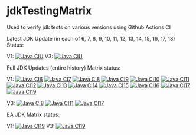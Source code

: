 # jdkTestingMatrix

Used to verify jdk tests on various versions using Github Actions CI

Latest JDK Update (in each of 6, 7, 8, 9, 10, 11, 12, 13, 14, 15, 16, 17, 18) Status:

V1:
[![Java CIU](https://github.com/giltene/jdkTestingMatrix/workflows/Latest_JDK_Updates/badge.svg)](https://github.com/giltene/jdkTestingMatrix/actions)
V3:
[![Java CIU](https://github.com/giltene/jdkTestingMatrix/workflows/Latest_JDK_UpdatesV3/badge.svg)](https://github.com/giltene/jdkTestingMatrix/actions)

Full JDK Updates (entire history) Matrix status:

V1:
[![Java CI6](https://github.com/giltene/jdkTestingMatrix/workflows/Java6/badge.svg)](https://github.com/giltene/jdkTestingMatrix/actions)
[![Java CI7](https://github.com/giltene/jdkTestingMatrix/workflows/Java7/badge.svg)](https://github.com/giltene/jdkTestingMatrix/actions)
[![Java CI8](https://github.com/giltene/jdkTestingMatrix/workflows/Java8/badge.svg)](https://github.com/giltene/jdkTestingMatrix/actions)
[![Java CI9](https://github.com/giltene/jdkTestingMatrix/workflows/Java9/badge.svg)](https://github.com/giltene/jdkTestingMatrix/actions)
[![Java CI10](https://github.com/giltene/jdkTestingMatrix/workflows/Java10/badge.svg)](https://github.com/giltene/jdkTestingMatrix/actions)
[![Java CI11](https://github.com/giltene/jdkTestingMatrix/workflows/Java11/badge.svg)](https://github.com/giltene/jdkTestingMatrix/actions)
[![Java CI12](https://github.com/giltene/jdkTestingMatrix/workflows/Java12/badge.svg)](https://github.com/giltene/jdkTestingMatrix/actions)
[![Java CI13](https://github.com/giltene/jdkTestingMatrix/workflows/Java13/badge.svg)](https://github.com/giltene/jdkTestingMatrix/actions)
[![Java CI14](https://github.com/giltene/jdkTestingMatrix/workflows/Java14/badge.svg)](https://github.com/giltene/jdkTestingMatrix/actions)
[![Java CI15](https://github.com/giltene/jdkTestingMatrix/workflows/Java15/badge.svg)](https://github.com/giltene/jdkTestingMatrix/actions)
[![Java CI16](https://github.com/giltene/jdkTestingMatrix/workflows/Java16/badge.svg)](https://github.com/giltene/jdkTestingMatrix/actions)
[![Java CI17](https://github.com/giltene/jdkTestingMatrix/workflows/Java17/badge.svg)](https://github.com/giltene/jdkTestingMatrix/actions)
[![Java CI19](https://github.com/giltene/jdkTestingMatrix/workflows/Java18/badge.svg)](https://github.com/giltene/jdkTestingMatrix/actions)

V3:
[![Java CI8](https://github.com/giltene/jdkTestingMatrix/workflows/Java8v3/badge.svg)](https://github.com/giltene/jdkTestingMatrix/actions)
[![Java CI11](https://github.com/giltene/jdkTestingMatrix/workflows/Java11v3/badge.svg)](https://github.com/giltene/jdkTestingMatrix/actions)
[![Java CI17](https://github.com/giltene/jdkTestingMatrix/workflows/Java17v3/badge.svg)](https://github.com/giltene/jdkTestingMatrix/actions)

EA JDK Matrix status:

V1:
[![Java CI19](https://github.com/giltene/jdkTestingMatrix/workflows/Java19/badge.svg)](https://github.com/giltene/jdkTestingMatrix/actions)
V3:
[![Java CI19](https://github.com/giltene/jdkTestingMatrix/workflows/Java19v3/badge.svg)](https://github.com/giltene/jdkTestingMatrix/actions)
